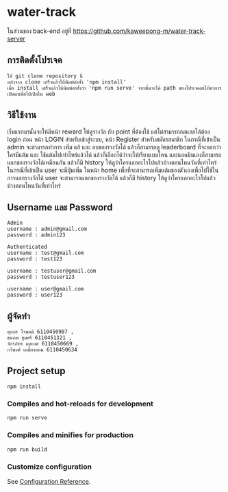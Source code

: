 # water-track
ในส่วนของ back-end อยู่ที่ https://github.com/kaweepong-m/water-track-server

## การติดตั้งโปรเจค
```
ให้ git clone repository นี้
หลังจาก clone เสร็จแล้วให้พิมพ์คำสั่ง 'npm install'
เมื่อ install เสร็จแล้วให้พิมพ์คำสั่งว่า 'npm run serve' จากนั้นจะได้ path ของโปรเจคมาให้ทำการเปิดมาเพื่อไปเปิดใน web
```

## วิธีใช้งาน
เริ่มแรกมานั้นจะให้มีหน้า reward ให้ดูรางวัล กับ point ที่ต้องใช้ แต่ไม่สามารถกดแลกได้ต้อง login ก่อน
หน้า LOGIN สำหรับเข้าสู่ระบบ, หน้า Register สำหรับสมัครสมาชิก
ในกรณีที่เข้าเป็น admin
จะสามารถทำการ เพิ่ม แก้ และ ลบของรางวัลได้ แล้วก็สามารถดู leaderboard ที่จะบอกว่าใครมีแต้ม และ ใช้แต้มไปเท่าไหร่แล้วได้ แล้วก็เลือกได้ว่าจะให้เรียงแบบไหน และแอดมินเองก็สามารถแลกของรางวัลได้เหมือนกัน แล้วก็มี history ให้ดูว่าใครแลกอะไรไปแล้วบ้างตอนไหนวันที่เท่าไหร่
ในกรณีที่เข้าเป็น user จะมีปุ่มเพิ่ม ในหน้า home เพื่อที่จะสามารถเพิ่มแต้มของตัวเองเพื่อไปใช้ในการแลกรางวัลได้ user จะสามารถแลกของรางวัลได้ แล้วก็มี history ให้ดูว่าใครแลกอะไรไปแล้วบ้างตอนไหนวันที่เท่าไหร่

## Username และ Password 
```
Admin
username : admin@gmail.com 
password : admin123

Authenticated
username : test@gmail.com
password : test123

username : testuser@gmail.com
password : testuser123

username : user@gmail.com
password : user123
```

## ผู้จัดทำ
```
ศุภกร ใจพอดี 6110450987 , 
ธนภพ ชุมศรี 6110451321 , 
จักรภัทร ผลยงค์ 6110450669 , 
กวีพงศ์ เหมี้ยงหอม 6110450634
```

## Project setup
```
npm install
```

### Compiles and hot-reloads for development
```
npm run serve
```

### Compiles and minifies for production
```
npm run build
```

### Customize configuration
See [Configuration Reference](https://cli.vuejs.org/config/).
